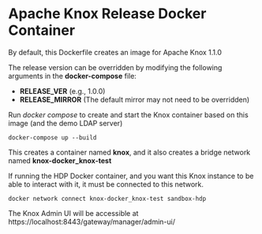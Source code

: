 # Apache Knox Release Docker Container

By default, this Dockerfile creates an image for Apache Knox 1.1.0

The release version can be overridden by modifying the following arguments in the __docker-compose__ file:
  * __RELEASE_VER__ (e.g., 1.0.0)
  * __RELEASE_MIRROR__ (The default mirror may not need to be overridden)

Run *docker compose* to create and start the Knox container based on this image (and the demo LDAP server)

    docker-compose up --build

This creates a container named __knox__, and it also creates a bridge network named __knox-docker_knox-test__

If running the HDP Docker container, and you want this Knox instance to be able to interact with it, it must be connected to this network.

    docker network connect knox-docker_knox-test sandbox-hdp

The Knox Admin UI will be accessible at https://localhost:8443/gateway/manager/admin-ui/



